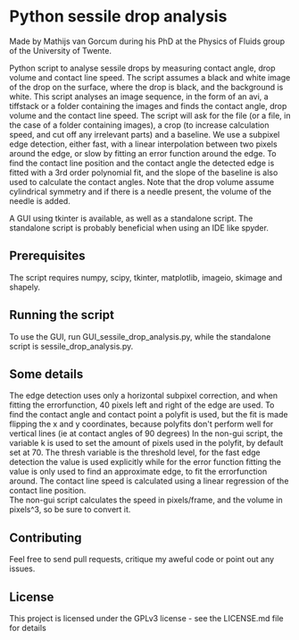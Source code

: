 # Python sessile drop analysis
Made by Mathijs van Gorcum during his PhD at the Physics of Fluids group of the University of Twente.

Python script to analyse sessile drops by measuring contact angle, drop volume and contact line speed. The script assumes a black and white image of the drop on the surface, where the drop is black, and the background is white.
This script analyses an image sequence, in the form of an avi, a tiffstack or a folder containing the images and finds the contact angle, drop volume and the contact line speed.
The script will ask for the file (or a file, in the case of a folder containing images), a crop (to increase calculation speed, and cut off any irrelevant parts) and a baseline.
We use a subpixel edge detection, either fast, with a linear interpolation between two pixels around the edge, or slow by fitting an error function around the edge.
To find the contact line position and the contact angle the detected edge is fitted with a 3rd order polynomial fit, and the slope of the baseline is also used to calculate the contact angles.
Note that the drop volume assume cylindrical symmetry and if there is a needle present, the volume of the needle is added.

A GUI using tkinter is available, as well as a standalone script. The standalone script is probably beneficial when using an IDE like spyder.

## Prerequisites
The script requires numpy, scipy, tkinter, matplotlib, imageio, skimage and shapely.

## Running the script
To use the GUI, run GUI_sessile_drop_analysis.py, while the standalone script is sessile_drop_analysis.py.

## Some details
The edge detection uses only a horizontal subpixel correction, and when fitting the errorfunction, 40 pixels left and right of the edge are used.
To find the contact angle and contact point a polyfit is used, but the fit is made flipping the x and y coordinates, because polyfits don't perform well for vertical lines (ie at contact angles of 90 degrees)
In the non-gui script, the variable k is used to set the amount of pixels used in the polyfit, by default set at 70.
The thresh variable is the threshold level, for the fast edge detection the value is used explicitly while for the error function fitting the value is only used to find an approximate edge, to fit the errorfunction around.
The contact line speed is calculated using a linear regression of the contact line position.  
The non-gui script calculates the speed in pixels/frame, and the volume in pixels^3, so be sure to convert it.

## Contributing
Feel free to send pull requests, critique my aweful code or point out any issues.

## License
This project is licensed under the GPLv3 license - see the LICENSE.md file for details
